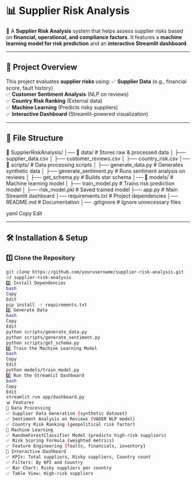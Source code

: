 # 📊 Supplier Risk Analysis

🚀 A **Supplier Risk Analysis** system that helps assess supplier risks based on **financial, operational, and compliance factors**. It features a **machine learning model for risk prediction** and an **interactive Streamlit dashboard**.

---

## 📌 Project Overview
This project evaluates **supplier risks** using:
✅ **Supplier Data** (e.g., financial score, fault history)  
✅ **Customer Sentiment Analysis** (NLP on reviews)  
✅ **Country Risk Ranking** (External data)  
✅ **Machine Learning** (Predicts risky suppliers)  
✅ **Interactive Dashboard** (Streamlit-powered visualization)  

---

## 📁 File Structure
📁 SupplierRiskAnalysis/ │── 📁 data/ # Stores raw & processed data │ ├── supplier_data.csv │ ├── customer_reviews.csv │ ├── country_risk.csv │── 📁 scripts/ # Data processing scripts │ ├── generate_data.py # Generates synthetic data │ ├── generate_sentiment.py # Runs sentiment analysis on reviews │ ├── get_schema.py # Builds star schema │── 📁 models/ # Machine learning model │ ├── train_model.py # Trains risk prediction model │ ├── risk_model.pkl # Saved trained model ├── app.py # Main Streamlit dashboard │── requirements.txt # Project dependencies │── README.md # Documentation │── .gitignore # Ignore unnecessary files

yaml
Copy
Edit

---

## 🛠️ Installation & Setup

### 1️⃣ Clone the Repository
```bash
git clone https://github.com/yourusername/supplier-risk-analysis.git
cd supplier-risk-analysis
2️⃣ Install Dependencies
bash
Copy
Edit
pip install -r requirements.txt
3️⃣ Generate Data
bash
Copy
Edit
python scripts/generate_data.py
python scripts/generate_sentiment.py
python scripts/get_schema.py
4️⃣ Train the Machine Learning Model
bash
Copy
Edit
python models/train_model.py
5️⃣ Run the Streamlit Dashboard
bash
Copy
Edit
streamlit run app/dashboard.py
📊 Features
🔹 Data Processing
✅ Supplier Data Generation (synthetic dataset)
✅ Sentiment Analysis on Reviews (VADER NLP model)
✅ Country Risk Ranking (geopolitical risk factor)
🔹 Machine Learning
✅ RandomForestClassifier Model (predicts high-risk suppliers)
✅ Risk Scoring Formula (weighted metrics)
✅ Feature Engineering (faults, financials, inventory)
🔹 Interactive Dashboard
✅ KPIs: Total suppliers, Risky suppliers, Country count
✅ Filters: By KPI and Country
✅ Bar Chart: Risky suppliers per country
✅ Table View: High-risk suppliers